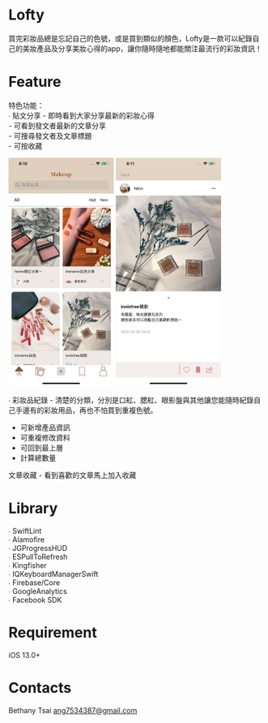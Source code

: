 # Lofty
買完彩妝品總是忘記自己的色號，或是買到類似的顏色，Lofty是一款可以紀錄自己的美妝產品及分享美妝心得的app，讓你隨時隨地都能關注最流行的彩妝資訊！

# Feature
特色功能：  
∙ 貼文分享 - 即時看到大家分享最新的彩妝心得          
        -  可看到發文者最新的文章分享        
        -  可搜尋發文者及文章標題        
        -  可按收藏       

<div align="left">
 <img src= "https://github.com/dajyuntsai/Daily_Makeup/blob/master/Simulator%20Screen%20Shot%20-%20iPhone%2011%20Pro%20Max%20-%202020-03-05%20at%2020.10.44.png" height="450px">
 <img src= "https://github.com/dajyuntsai/Daily_Makeup/blob/master/Simulator%20Screen%20Shot%20-%20iPhone%2011%20Pro%20Max%20-%202020-03-05%20at%2020.11.14.png" height="450px"> 
</div>  


∙ 彩妝品紀錄 - 清楚的分類，分別是口紅、腮紅、眼影盤與其他讓您能隨時紀錄自己手邊有的彩妝用品，再也不怕買到重複色號。  
   -  可新增產品資訊         
   -  可重複修改資料          
   -  可回到最上層          
   -  計算總數量         
             

文章收藏 - 看到喜歡的文章馬上加入收藏



 
# Library
∙  SwiftLint  
∙  Alamofire  
∙  JGProgressHUD  
∙  ESPullToRefresh  
∙  Kingfisher  
∙  IQKeyboardManagerSwift    
∙  Firebase/Core    
∙  GoogleAnalytics  
∙  Facebook SDK



# Requirement
iOS 13.0+


# Contacts
Bethany Tsai ang7534387@gmail.com


